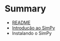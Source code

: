 # Summary

* [README](README.md)
* [Introdução ao SimPy](introducao_ao_simpy.md)
* Instalando o SimPy

